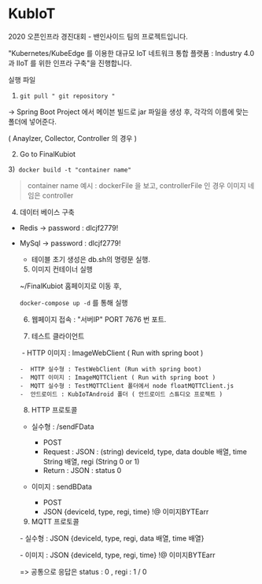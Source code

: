 # KubIoT
2020 오픈인프라 경진대회 - 밴인사이드 팀의 프로젝트입니다.

"Kubernetes/KubeEdge 를 이용한 대규모 IoT 네트워크 통합 플랫폼 : Industry 4.0 과 IIoT 를 위한 인프라 구축"을 진행합니다.


실행 파일

1) `git pull " git repository "`

-> Spring Boot Project 에서 메이븐 빌드로 jar 파일을 생성 후, 각각의 이름에 맞는 폴더에 넣어준다.

( Anaylzer, Collector, Controller 의 경우 )

2) Go to FinalKubiot

3)`` docker build -t "container name"``

> container name 예시 : dockerFile 을 보고, controllerFile 인 경우 이미지 네임은 controller

4) 데이터 베이스 구축

- Redis -> password : dlcjf2779!

- MySql -> password : dlcjf2779!

  - 테이블 초기 생성은 db.sh의 명령문 실행.

  5)  이미지 컨테이너 실행

  ~/FinalKubiot 홈페이지로 이동 후,

  `docker-compose up -d` 를 통해 실행

  6) 웹페이지 접속 : "서버IP" PORT 7676 번 포트.

  7) 테스트 클라이언트

  ​	-  HTTP 이미지 : ImageWebClient ( Run with spring boot )

      -  HTTP 실수형 : TestWebClient (Run with spring boot)
      -  MQTT 이미지 : ImageMQTTClient ( Run with spring boot )
      -  MQTT 실수형 : TestMQTTClient 폴더에서 node floatMQTTClient.js
      -  안드로이드 : KubIoTAndroid 폴더 ( 안드로이드 스튜디오 프로젝트 )

  8) HTTP 프로토콜

  - 실수형 : /sendFData
    - POST
    - Request : JSON : (string) deviceId, type, data double 배열, time String 배열, regi (String 0 or 1)
    - Return : JSON : status  0

  - 이미지 : sendBData
    - POST
    - JSON {deviceId, type, regi, time} !@ 이미지BYTEarr



  9) MQTT 프로토콜

  \-   실수형 : JSON {deviceId, type, regi, data 배열, time 배열}

  \-   이미지 : JSON {deviceId, type, regi, time} !@ 이미지BYTEarr



  => 공통으로 응답은 status : 0 , regi : 1 / 0
